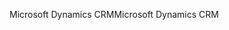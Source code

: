 <span data-ttu-id="454c5-101">Microsoft Dynamics CRM</span><span class="sxs-lookup"><span data-stu-id="454c5-101">Microsoft Dynamics CRM</span></span>